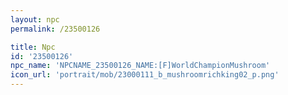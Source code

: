 ```yaml
---
layout: npc
permalink: /23500126

title: Npc
id: '23500126'
npc_name: 'NPCNAME_23500126_NAME:[F]WorldChampionMushroom'
icon_url: 'portrait/mob/23000111_b_mushroomrichking02_p.png'
---
```

